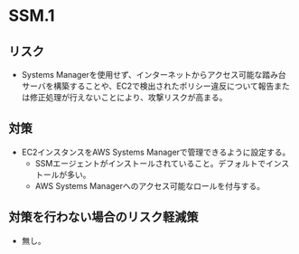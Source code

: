 # SSM.1

## リスク

- Systems Managerを使用せず、インターネットからアクセス可能な踏み台サーバを構築することや、EC2で検出されたポリシー違反について報告または修正処理が行えないことにより、攻撃リスクが高まる。

## 対策

- EC2インスタンスをAWS Systems Managerで管理できるように設定する。
  - SSMエージェントがインストールされていること。デフォルトでインストールが多い。
  - AWS Systems Managerへのアクセス可能なロールを付与する。

## 対策を行わない場合のリスク軽減策

- 無し。
